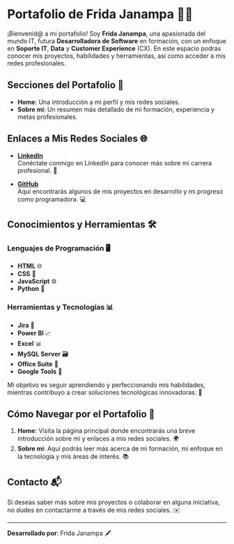 # Portafolio de Frida Janampa 👩‍💻

¡Bienvenid@ a mi portafolio! Soy **Frida Janampa**, una apasionada del mundo IT, futura **Desarrolladora de Software** en formación, con un enfoque en **Soporte IT**, **Data** y **Customer Experience** (CX). En este espacio podrás conocer mis proyectos, habilidades y herramientas, así como acceder a mis redes profesionales.

## Secciones del Portafolio 📑

- **Home**: Una introducción a mi perfil y mis redes sociales.
- **Sobre mí**: Un resumen más detallado de mi formación, experiencia y metas profesionales.

## Enlaces a Mis Redes Sociales 🌐

- **[LinkedIn](https://www.linkedin.com/in/fridajanampa/)**  
  Conéctate conmigo en LinkedIn para conocer más sobre mi carrera profesional. 🤝

- **[GitHub](https://github.com/fridaJl00)**  
  Aquí encontrarás algunos de mis proyectos en desarrollo y mi progreso como programadora. 💻

## Conocimientos y Herramientas 🛠️

### Lenguajes de Programación 🖥️
- **HTML** 🌐
- **CSS** 🎨
- **JavaScript** ⚙️
- **Python** 🐍

### Herramientas y Tecnologías 📊
- **Jira** 📅
- **Power BI** 📈
- **Excel** 📊
- **MySQL Server** 🗃️
- **Office Suite** 💼
- **Google Tools** 🔧

Mi objetivo es seguir aprendiendo y perfeccionando mis habilidades, mientras contribuyo a crear soluciones tecnológicas innovadoras. 🚀

## Cómo Navegar por el Portafolio 🧭

1. **Home**: Visita la página principal donde encontrarás una breve introducción sobre mí y enlaces a mis redes sociales. 🌍
2. **Sobre mí**: Aquí podrás leer más acerca de mi formación, mi enfoque en la tecnología y mis áreas de interés. 📚

## Contacto 📬

Si deseas saber más sobre mis proyectos o colaborar en alguna iniciativa, no dudes en contactarme a través de mis redes sociales. ✉️

---

**Desarrollado por**: Frida Janampa 🖋️
